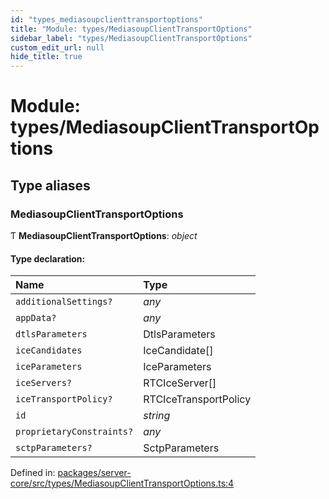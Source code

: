 ```yaml
---
id: "types_mediasoupclienttransportoptions"
title: "Module: types/MediasoupClientTransportOptions"
sidebar_label: "types/MediasoupClientTransportOptions"
custom_edit_url: null
hide_title: true
---
```


# Module: types/MediasoupClientTransportOptions

## Type aliases

### MediasoupClientTransportOptions

Ƭ **MediasoupClientTransportOptions**: *object*

#### Type declaration:

| Name | Type |
| :------ | :------ |
| `additionalSettings?` | *any* |
| `appData?` | *any* |
| `dtlsParameters` | DtlsParameters |
| `iceCandidates` | IceCandidate[] |
| `iceParameters` | IceParameters |
| `iceServers?` | RTCIceServer[] |
| `iceTransportPolicy?` | RTCIceTransportPolicy |
| `id` | *string* |
| `proprietaryConstraints?` | *any* |
| `sctpParameters?` | SctpParameters |

Defined in: [packages/server-core/src/types/MediasoupClientTransportOptions.ts:4](https://github.com/xr3ngine/xr3ngine/blob/7e8e151f1/packages/server-core/src/types/MediasoupClientTransportOptions.ts#L4)
